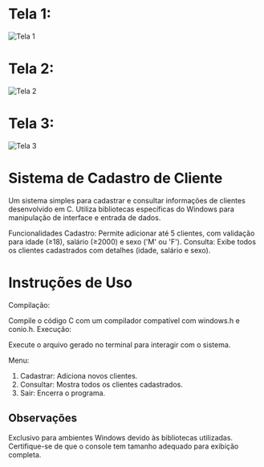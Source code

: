 # Tela 1:
![Tela 1](https://github.com/user-attachments/assets/a6c9a704-ebb6-4ff2-bea3-7f86d9a1f363)
# Tela 2:
![Tela 2](https://github.com/user-attachments/assets/604def16-6a9f-458e-a771-7b7e17ddba68)
# Tela 3:
![Tela 3](https://github.com/user-attachments/assets/d9674bf6-2af2-498d-a99b-a2f8d7fbcda5)

# Sistema de Cadastro de Cliente
Um sistema simples para cadastrar e consultar informações de clientes desenvolvido em C. Utiliza bibliotecas específicas do Windows para manipulação de interface e entrada de dados.

Funcionalidades
Cadastro: Permite adicionar até 5 clientes, com validação para idade (≥18), salário (≥2000) e sexo ('M' ou 'F').
Consulta: Exibe todos os clientes cadastrados com detalhes (idade, salário e sexo).

# Instruções de Uso

Compilação:

Compile o código C com um compilador compatível com windows.h e conio.h.
Execução:

Execute o arquivo gerado no terminal para interagir com o sistema.

Menu:

1. Cadastrar: Adiciona novos clientes.
2. Consultar: Mostra todos os clientes cadastrados.
3. Sair: Encerra o programa.
   
## Observações
Exclusivo para ambientes Windows devido às bibliotecas utilizadas.
Certifique-se de que o console tem tamanho adequado para exibição completa.
